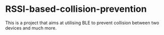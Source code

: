 # RSSI-based-collision-prevention
This is a project that aims at utilising BLE to prevent collision between two devices and much more.
